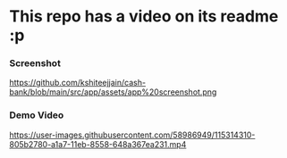 # This repo has a video on its readme :p


### Screenshot
https://github.com/kshiteejjain/cash-bank/blob/main/src/app/assets/app%20screenshot.png

### Demo Video
https://user-images.githubusercontent.com/58986949/115314310-805b2780-a1a7-11eb-8558-648a367ea231.mp4

